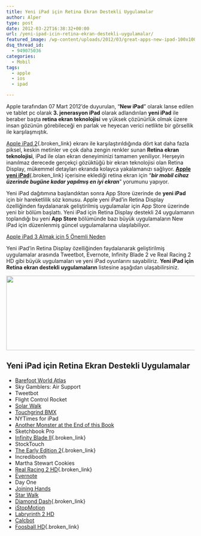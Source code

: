```yaml
---
title: Yeni iPad için Retina Ekran Destekli Uygulamalar
author: Alper
type: post
date: 2012-03-22T16:38:32+00:00
url: /yeni-ipad-icin-retina-ekran-destekli-uygulamalar/
featured_image: /wp-content/uploads/2012/03/great-apps-new-ipad-100x100.jpg
dsq_thread_id:
  - 949075036
categories:
  - Mobil
tags:
  - apple
  - ios
  - ipad

---
```

Apple tarafından 07 Mart 2012&#8217;de duyurulan, &#8220;**New iPad**&#8221; olarak lanse edilen ve tablet pc olarak **3. jenerasyon iPad** olarak adlandırılan **yeni iPad** ile beraber başta **retina ekran teknolojisi** ve yüksek çözünürlük olmak üzere insan gözünün görebileceği en parlak ve heyecan verici netlikte bir görsellik ile karşılaşmıştık.

[Apple iPad 2][1]{.broken_link} ekranı ile karşılaştırıldığında dört kat daha fazla piksel, keskin metinler ve çok daha zengin renkler sunan **Retina ekran teknolojisi**, iPad ile olan ekran deneyiminizi tamamen yeniliyor. Herşeyin inanılmaz derecede gerçekçi gözüktüğü bir ekran teknolojisi olan Retina Display, mükemmel detayları ekranda kolayca yakalamanızı sağlıyor. [**Apple yeni iPad**][2]{.broken_link} içerisine eklediği retina ekran için &#8220;_**bir mobil cihaz üzerinde bugüne kadar yapılmış en iyi ekran**_&#8221; yorumunu yapıyor.

Yeni iPad dağıtımına başlandıktan sonra App Store üzerinde de **yeni iPad** için bir hareketlilik söz konusu. Apple yeni iPad&#8217;in Retina Display özelliğinden faydalanarak geliştirilmiş uygulamalar için App Store üzerinde yeni bir bölüm başlattı. Yeni iPad için Retina Display destekli 24 uygulamanın toplandığı bu yeni **App Store** bölümünde bazı büyük uygulamaların New iPad için düzenlenmiş güncel uygulamalarına ulaşılabiliyor.

<p class="sarinfo">
  <a title="Apple iPad 3 Almak için 5 Önemli Neden" href="https://www.murekkep.org/apple-ipad-3-almak-icin-5-onemli-neden-8061" target="_blank" class="broken_link">Apple iPad 3 Almak için 5 Önemli Neden</a>
</p>

Yeni iPad&#8217;in Retina Display özelliğinden faydalanarak geliştirilmiş uygulamalar arasında Tweetbot, Evernote, Infinity Blade 2 ve Real Racing 2 HD gibi büyük uygulamaları ve yeni iPad oyunlarını sayabiliriz. **Yeni iPad için Retina ekran destekli uygulamaların** listesine aşağıdan ulaşabilirsiniz.

<img class="aligncenter size-full wp-image-8318" title="great-apps-new-ipad" src="https://www.murekkep.org/wp-content/uploads/2012/03/great-apps-new-ipad.jpg" alt="" width="515" height="199" srcset="https://www.murekkep.org/wp-content/uploads/2012/03/great-apps-new-ipad.jpg 515w, https://www.murekkep.org/wp-content/uploads/2012/03/great-apps-new-ipad-400x154.jpg 400w, https://www.murekkep.org/wp-content/uploads/2012/03/great-apps-new-ipad-50x19.jpg 50w, https://www.murekkep.org/wp-content/uploads/2012/03/great-apps-new-ipad-300x115.jpg 300w" sizes="(max-width: 515px) 100vw, 515px" /> 

## Yeni iPad için Retina Ekran Destekli Uygulamalar

  * [Barefoot World Atlas][3]
  * Sky Gamblers: Air Support
  * Tweetbot
  * Flight Control Rocket
  * [Solar Walk][4]
  * [Touchgrind BMX][5]
  * NYTimes for iPad
  * [Another Monster at the End of this Book][6]
  * Sketchbook Pro
  * [Infinity Blade II][7]{.broken_link}
  * StockTouch
  * [The Early Edition 2][8]{.broken_link}
  * Incredibooth
  * Martha Stewart Cookies
  * [Real Racing 2 HD][9]{.broken_link}
  * [Evernote][10]
  * Day One
  * [Joining Hands][11]
  * [Star Walk][12]
  * [Diamond Dash][13]{.broken_link}
  * [iStopMotion][14]
  * [Labryrinth 2 HD][15]
  * [Calcbot][16]
  * [Foosball HD][17]{.broken_link}

 [1]: https://www.murekkep.org/apple-ipad-2-ozellikleri-5112 "Apple iPad 2"
 [2]: https://www.murekkep.org/yeni-ipad-apple-ipad-3-ozellikleri-ve-fiyati-8093 "Apple Yeni iPad"
 [3]: https://itunes.apple.com/us/app/barefoot-world-atlas/id489221652?mt=8
 [4]: https://itunes.apple.com/us/app/solar-walk-3d-solar-system/id347546771?mt=8
 [5]: https://itunes.apple.com/us/app/touchgrind-bmx/id426072035?mt=8
 [6]: https://itunes.apple.com/us/app/another-monster-at-end-this/id473095033?mt=8
 [7]: https://itunes.apple.com/us/app/infinity-blade-ii/id447689011?mt=8
 [8]: https://itunes.apple.com/us/app/the-early-edition-2/id471813327?mt=8
 [9]: https://itunes.apple.com/us/app/real-racing-2-hd/id414566922?mt=8
 [10]: https://itunes.apple.com/us/app/evernote/id281796108?mt=8
 [11]: https://itunes.apple.com/us/app/joining-hands/id436105486?mt=8
 [12]: https://itunes.apple.com/us/app/star-walk-for-ipad-interactive/id363486802?mt=8
 [13]: https://itunes.apple.com/us/app/diamond-dash/id461402734?mt=8
 [14]: https://itunes.apple.com/us/app/istopmotion-for-ipad/id484019696?mt=8
 [15]: https://itunes.apple.com/us/app/labyrinth-2-hd/id307758975?mt=8
 [16]: https://itunes.apple.com/us/app/calcbot-intelligent-calculator/id376694347?mt=8
 [17]: https://itunes.apple.com/us/app/foosball-hd/id372385449?mt=8